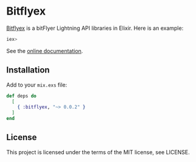# Bitflyex

[Bitflyex](https://hex.pm/packages/bitflyex) is a bitFlyer Lightning API libraries in Elixir. Here is an example:

```elixir
iex> 

```

See the [online documentation](https://hexdocs.pm/bitflyex).

## Installation

Add to your ```mix.exs``` file:

```elixir
def deps do
  [
    { :bitflyex, "~> 0.0.2" }
  ]
end
```

## License
This project is licensed under the terms of the MIT license, see LICENSE.
